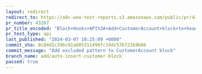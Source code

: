 ```yaml
---
layout: redirect
redirect_to: https://a8c-woo-test-reports.s3.amazonaws.com/public/pr/43267/api/index.html
pr_number: 43267
pr_title_encoded: "Block+Hooks+API%3A+Add+CustomerAccount+block+to+header"
pr_test_type: api
last_published: "2024-03-07 10:25:09 +0000"
commit_sha: 8c84d1c39bc81ab05311496fc19dc57b721b9b60
commit_message: "Add excluded pattern to CustomerAccount block"
branch_name: add/auto-insert-customer-block
passed: true
---
```

